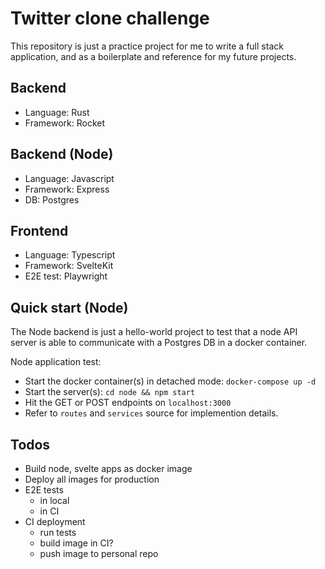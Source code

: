 # Twitter clone challenge

This repository is just a practice project for me to write a full stack application, and as a boilerplate and reference for my future projects.

## Backend

- Language: Rust
- Framework: Rocket

## Backend (Node)

- Language: Javascript
- Framework: Express
- DB: Postgres

## Frontend

- Language: Typescript
- Framework: SvelteKit
- E2E test: Playwright

## Quick start (Node)

The Node backend is just a hello-world project to test that a node API server is able to communicate with a Postgres DB in a docker container.

Node application test:
- Start the docker container(s) in detached mode: `docker-compose up -d`
- Start the server(s): `cd node && npm start`
- Hit the GET or POST endpoints on `localhost:3000`
- Refer to `routes` and `services` source for implemention details.

## Todos

- Build node, svelte apps as docker image
- Deploy all images for production
- E2E tests
  - in local
  - in CI
- CI deployment
  - run tests
  - build image in CI?
  - push image to personal repo